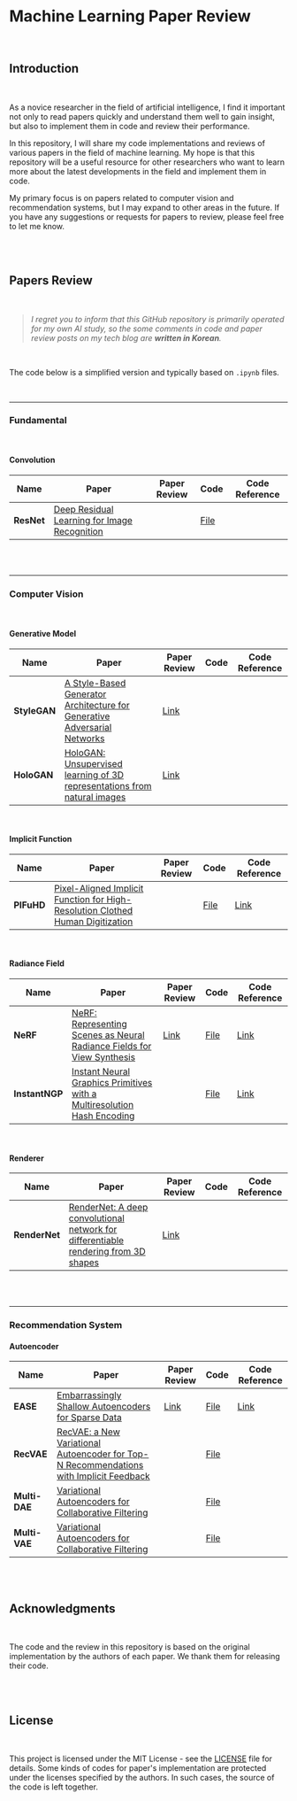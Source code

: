 # Machine Learning Paper Review

<br/>

## Introduction

<br/>

As a novice researcher in the field of artificial intelligence, I find it important not only to read papers quickly and understand them well to gain insight, but also to implement them in code and review their performance.

In this repository, I will share my code implementations and reviews of various papers in the field of machine learning. My hope is that this repository will be a useful resource for other researchers who want to learn more about the latest developments in the field and implement them in code.

My primary focus is on papers related to computer vision and recommendation systems, but I may expand to other areas in the future. If you have any suggestions or requests for papers to review, please feel free to let me know.

<br/>

<br/>

## Papers Review

<br/>

> *I regret you to inform that this GitHub repository is primarily operated for my own AI study, so the some comments in code and paper review posts on my tech blog are **written in Korean**.*

<br/>

The code below is a simplified version and typically based on `.ipynb` files.

<br/>

------

### Fundamental

<br/>

#### Convolution

| Name       | Paper                                                        | Paper Review | Code                                                         | Code Reference |
| ---------- | ------------------------------------------------------------ | ------------ | ------------------------------------------------------------ | -------------- |
| **ResNet** | [Deep Residual Learning for Image Recognition](https://arxiv.org/abs/1512.03385) |              | [File](https://github.com/Glanceyes/ML-Paper-Review/tree/main/Fundamental/ResNet) |                |

<br/>

<br/>

------

### Computer Vision

<br/>

#### Generative Model

| Name         | Paper                                                        | Paper Review                                                 | Code | Code Reference |
| ------------ | ------------------------------------------------------------ | ------------------------------------------------------------ | ---- | -------------- |
| **StyleGAN** | [A Style-Based Generator Architecture for Generative Adversarial Networks](https://arxiv.org/abs/1812.04948) | [Link](https://glanceyes.tistory.com/entry/StyleGAN-Style-transfer와-mapping-network를-사용하여-disentanglement를-향상시킨-generative-Model) |      |                |
| **HoloGAN**  | [HoloGAN: Unsupervised learning of 3D representations from natural images](https://arxiv.org/abs/1904.01326) | [Link](https://glanceyes.tistory.com/entry/HoloGAN-Natural-이미지로부터-3D-representation에-관해-unsupervised-learning-할-수-있는-모델) |      |                |

<br/>

#### Implicit Function

| Name       | Paper                                                        | Paper Review | Code                                                         | Code Reference                                     |
| ---------- | ------------------------------------------------------------ | ------------ | ------------------------------------------------------------ | -------------------------------------------------- |
| **PIFuHD** | [Pixel-Aligned Implicit Function for High-Resolution Clothed Human Digitization](https://arxiv.org/abs/1905.05172) |              | [File](https://github.com/Glanceyes/ML-Paper-Review/tree/main/ComputerVision/ImplicitFunction/PIFuHD) | [Link](https://github.com/facebookresearch/pifuhd) |

<br/>

#### Radiance Field

| Name           | Paper                                                        | Paper Review                                                 | Code                                                         | Code Reference                                     |
| -------------- | ------------------------------------------------------------ | ------------------------------------------------------------ | ------------------------------------------------------------ | -------------------------------------------------- |
| **NeRF**       | [NeRF: Representing Scenes as Neural Radiance Fields for View Synthesis](https://arxiv.org/abs/2003.08934) | [Link](https://glanceyes.tistory.com/entry/NeRF-2D-이미지를-3D-이미지로-Reconstruction하여-Novel-View-Synthesis이-가능한-Neural-Radiance-Fields) | [File](https://github.com/Glanceyes/ML-Paper-Review/tree/main/ComputerVision/RadianceField/NeRF) | [Link](https://github.com/yenchenlin/nerf-pytorch) |
| **InstantNGP** | [Instant Neural Graphics Primitives with a Multiresolution Hash Encoding](https://arxiv.org/abs/2201.05989) |                                                              | [File](https://github.com/Glanceyes/ML-Paper-Review/tree/main/ComputerVision/RadianceField/InstantNGP) | [Link](https://github.com/NVlabs/instant-ngp)      |

<br/>

#### Renderer

| Name          | Paper                                                        | Paper Review                                                 | Code | Code Reference |
| ------------- | ------------------------------------------------------------ | ------------------------------------------------------------ | ---- | -------------- |
| **RenderNet** | [RenderNet: A deep convolutional network for differentiable rendering from 3D shapes](https://arxiv.org/abs/1806.06575) | [Link](https://glanceyes.tistory.com/entry/RenderNet-3D-shape를-가지고-differentiable-rendering을-수행할-수-있는-Convolutional-network) |      |                |

<br/>

<br/>

------

### Recommendation System



#### Autoencoder

| Name          | Paper                                                        | Paper Review                                                 | Code                                                         | Code Reference                                 |
| ------------- | ------------------------------------------------------------ | ------------------------------------------------------------ | ------------------------------------------------------------ | ---------------------------------------------- |
| **EASE**      | [Embarrassingly Shallow Autoencoders for Sparse Data](https://arxiv.org/abs/1905.03375) | [Link](https://glanceyes.tistory.com/entry/Embarrassingly-Shallow-Autoencoders-for-Sparse-Data-모델이-희소-데이터에-강한-이유) | [File](https://github.com/Glanceyes/ML-Paper-Review/tree/main/RecommendationSystem/Autoencoder/EASE) | [Link](https://github.com/Darel13712/ease_rec) |
| **RecVAE**    | [RecVAE: a New Variational Autoencoder for Top-N Recommendations with Implicit Feedback](https://arxiv.org/abs/1912.11160) |                                                              | [File](https://github.com/Glanceyes/ML-Paper-Review/tree/main/RecommendationSystem/Autoencoder/MultiDAE) |                                                |
| **Multi-DAE** | [Variational Autoencoders for Collaborative Filtering](https://dl.acm.org/doi/10.1145/3178876.3186150) |                                                              | [File](https://github.com/Glanceyes/ML-Paper-Review/tree/main/RecommendationSystem/Autoencoder/MultiVAE) |                                                |
| **Multi-VAE** | [Variational Autoencoders for Collaborative Filtering](https://dl.acm.org/doi/10.1145/3178876.3186150) |                                                              | [File](https://github.com/Glanceyes/ML-Paper-Review/tree/main/RecommendationSystem/Autoencoder/RecVAE) |                                                |

<br/>

<br/>

## Acknowledgments

<br/>

The code and the review in this repository is based on the original implementation by the authors of each paper. We thank them for releasing their code.

<br/>

<br/>

## License

<br/>

This project is licensed under the MIT License - see the [LICENSE](https://en.wikipedia.org/wiki/MIT_License) file for details. Some kinds of codes for paper's implementation are protected under the licenses specified by the authors. In such cases, the source of the code is left together.
